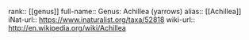 

rank:: [[genus]]
full-name:: Genus: Achillea (yarrows)
alias:: [[Achillea]]
iNat-url:: https://www.inaturalist.org/taxa/52818
wiki-url:: http://en.wikipedia.org/wiki/Achillea